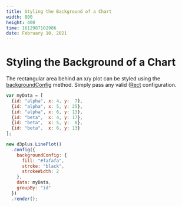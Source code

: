 ```yaml
---
title: Styling the Background of a Chart
width: 800
height: 400
time: 1612987102986
date: February 10, 2021
---
```


# Styling the Background of a Chart

The rectangular area behind an x/y plot can be styled using the [backgroundConfig](http://d3plus.org/docs/#Plot.backgroundConfig) method. Simply pass any valid ([Rect](http://d3plus.org/docs/#Rect) configuration.

```js
var myData = [
  {id: "alpha", x: 4, y:  7},
  {id: "alpha", x: 5, y: 25},
  {id: "alpha", x: 6, y: 13},
  {id: "beta",  x: 4, y: 17},
  {id: "beta",  x: 5, y:  8},
  {id: "beta",  x: 6, y: 13}
];

new d3plus.LinePlot()
  .config({
    backgroundConfig: {
      fill: "#fafafa",
      stroke: "black",
      strokeWidth: 2
    },
    data: myData,
    groupBy: "id"
  })
  .render();
```
